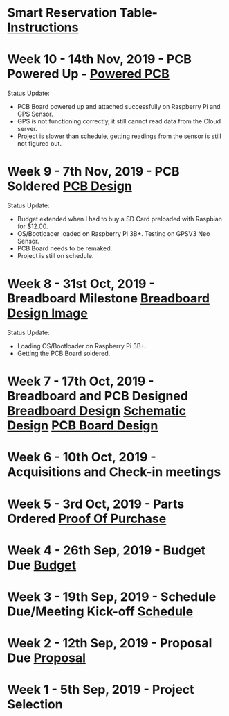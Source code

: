 # Smart Reservation Table- [Instructions](https://www.instructables.com/id/Raspberry-Pi-the-Neo-6M-GPS/)
# Week 10 - 14th Nov, 2019 - PCB Powered Up - [Powered PCB](https://github.com/benjaminle9x/Table-Readyy/blob/master/Images%20Folder/pcbpowered.jpg)
Status Update:
+ PCB Board powered up and attached successfully on Raspberry Pi and GPS Sensor.
+ GPS is not functioning correctly, it still cannot read data from the Cloud server.
+ Project is slower than schedule, getting readings from the sensor is still not figured out.
# Week 9 - 7th Nov, 2019 - PCB Soldered [PCB Design](https://github.com/benjaminle9x/Table-Readyy/blob/master/Images%20Folder/pcbsoldered.jpg)
Status Update:
+ Budget extended when I had to buy a SD Card preloaded with Raspbian for $12.00.
+ OS/Bootloader loaded on Raspberry Pi 3B+. Testing on GPSV3 Neo Sensor.
+ PCB Board needs to be remaked.
+ Project is still on schedule.
# Week 8 - 31st Oct, 2019 - Breadboard Milestone [Breadboard Design Image](https://github.com/benjaminle9x/Table-Readyy/blob/master/Images%20Folder/breadboardmilestone.jpg)
Status Update:
+ Loading OS/Bootloader on Raspberry Pi 3B+.
+ Getting the PCB Board soldered.
# Week 7 - 17th Oct, 2019 - Breadboard and PCB Designed [Breadboard Design](https://github.com/benjaminle9x/Table-Readyy/blob/master/Electric%20Folder/GY-NEO6MV2_bb.pdf) [Schematic Design](https://github.com/benjaminle9x/Table-Readyy/blob/master/Electric%20Folder/GY-NEO6MV2_schem.pdf) [PCB Board Design](https://github.com/benjaminle9x/Table-Readyy/blob/master/Electric%20Folder/GY-NEO6MV2_pcb.pdf)
# Week 6 - 10th Oct, 2019 - Acquisitions and Check-in meetings
# Week 5 - 3rd Oct, 2019 - Parts Ordered [Proof Of Purchase](https://github.com/benjaminle9x/Table-Readyy/blob/master/Documentation/ProofOfPurchase.docx)
# Week 4 - 26th Sep, 2019 - Budget Due [Budget](https://github.com/benjaminle9x/Table-Readyy/blob/master/Documentation/Budget.xlsx)
# Week 3 - 19th Sep, 2019 - Schedule Due/Meeting Kick-off [Schedule](https://github.com/benjaminle9x/Table-Readyy/blob/master/Documentation/Schedule.mpp)
# Week 2 - 12th Sep, 2019 - Proposal Due [Proposal](https://github.com/benjaminle9x/Table-Readyy/blob/master/Documentation/Proposal.xlsx)
# Week 1 - 5th Sep, 2019 - Project Selection


